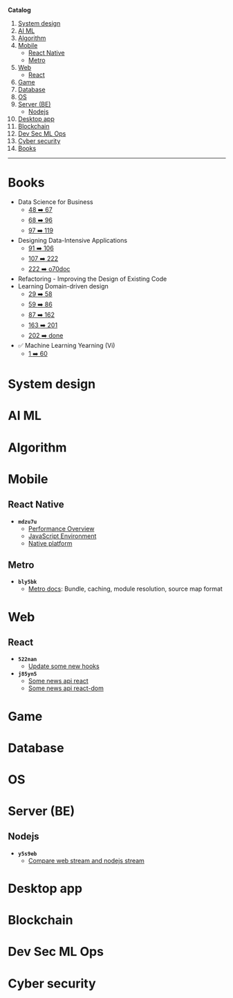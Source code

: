 **Catalog**

1. [System design](#system-design)  
2. [AI ML](#ai-m)  
3. [Algorithm](#algorithm)  
4. [Mobile](#mobile)  
    - [React Native](#react-native)
    - [Metro](#metro)  
5. [Web](#web)
    - [React](#react)  
6. [Game](#game)  
7. [Database](#database)  
8. [OS](#os)  
9. [Server (BE)](#server-be)  
    - [Nodejs](#nodejs)
10. [Desktop app](#desktop-app)  
11. [Blockchain](#lockchain)  
12. [Dev Sec ML Ops](#dev-sec-ml-ops)  
13. [Cyber security](#cyber-security)  
14. [Books](#books)

---

# Books

- Data Science for Business
    - [48 :arrow_right: 67](./1.0.0/cxn9wz.md)
    - [68 :arrow_right: 96](./1.0.0/s2nnpb.md)
    - [97 :arrow_right: 119](./1.0.0/inkjdo.md)
- Designing Data-Intensive Applications
    - [91 :arrow_right: 106](./1.0.0/tkzqg5.md)
    - [107 :arrow_right: 222](./1.0.0/4mw4a3.md)
    - [222 :arrow_right: o70doc](./1.0.0/o70doc.md)
- Refactoring - Improving the Design of Existing Code
- Learning Domain-driven design
    - [29 :arrow_right: 58](./1.0.0/hxzy09.md)
    - [59 :arrow_right: 86](./1.0.0/qqo5s7.md)
    - [87 :arrow_right: 162](./1.0.0/sohwje.md)
    - [163 :arrow_right: 201](./1.0.0/j4kegr.md)
    - [202 :arrow_right: done](./1.0.0/c7dq63.md)
- :white_check_mark: Machine Learning Yearning (Vi)
    - [1 :arrow_right: 60](./1.0.0/w3y60i.md)

# System design

# AI ML

# Algorithm

# Mobile

## React Native

- **`mdzu7u`**
    - [Performance Overview](https://reactnative.dev/docs/performance)
    - [JavaScript Environment](https://reactnative.dev/docs/performance)
    - [Native platform](https://reactnative.dev/docs/native-platform)

## Metro

- **`bly5bk`**
    - [Metro docs](https://metrobundler.dev/docs/bundling): Bundle, caching, module resolution, source map format

# Web

## React

- **`522nan`**
    - [Update some new hooks](https://react.dev/reference/react/hooks)
- **`j85yn5`**
    - [Some news api react](https://react.dev/reference/react/apis)
    - [Some news api react-dom](https://react.dev/reference/react-dom)

# Game

# Database

# OS

# Server (BE)

## Nodejs

- **`y5s9eb`**
    - [Compare web stream and nodejs stream](https://betterstack.com/community/guides/scaling-nodejs/nodejs-streams-vs-web-streams-api/)

# Desktop app

# Blockchain

# Dev Sec ML Ops

# Cyber security
